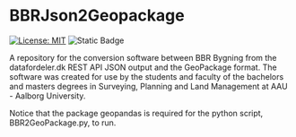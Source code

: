 # BBRJson2Geopackage
 [![License: MIT](https://img.shields.io/badge/License-MIT-yellow.svg)](https://opensource.org/licenses/MIT) ![Static Badge](https://img.shields.io/badge/:badgeContent?logo=Python)

A repository for the conversion software between BBR Bygning from the datafordeler.dk REST API JSON output and the GeoPackage format.
The software was created for use by the students and faculty of the bachelors and masters degrees in Surveying, Planning and Land Management at AAU - Aalborg University.

Notice that the package geopandas is required for the python script, BBR2GeoPackage.py, to run.
